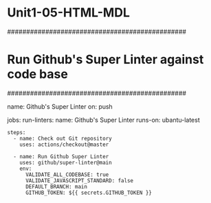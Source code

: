 # Unit1-05-HTML-MDL

###############################################
# Run Github's Super Linter against code base #
###############################################

name: Github's Super Linter
on: push
  
jobs: 
  run-linters:
    name: Github's Super Linter
    runs-on: ubantu-latest
    
    steps: 
      - name: Check out Git repository      
        uses: actions/checkout@master
        
      - name: Run Github Super Linter
        uses: github/super-linter@main
        env:
          VALIDATE_ALL_CODEBASE: true
          VALIDATE_JAVASCRIPT_STANDARD: false
          DEFAULT_BRANCH: main
          GITHUB_TOKEN: ${{ secrets.GITHUB_TOKEN }}
